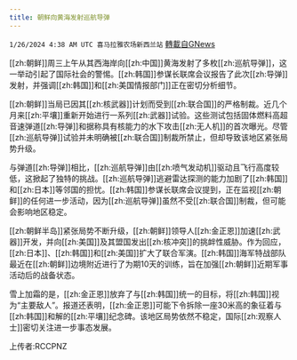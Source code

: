 ```yaml
---
title: 朝鲜向黄海发射巡航导弹
---
```

`1/26/2024 4:38 AM UTC 喜马拉雅农场新西兰站` [轉載自GNews](https://gnews.org/articles/2254729)

[[zh:朝鲜]]周三上午从其西海岸向[[zh:中国]]黄海发射了多枚[[zh:巡航导弹]]，这一举动引起了国际社会的警惕。[[zh:韩国]]参谋长联席会议报告了此次[[zh:导弹]]发射，并强调[[zh:韩国]]和[[zh:美国情报部门]]正在密切分析细节。

[[zh:朝鲜]]当局已因其[[zh:核武器]]计划而受到[[zh:联合国]]的严格制裁。近几个月来[[zh:平壤]]重新开始进行一系列[[zh:武器]]试验。这些测试包括固体燃料高超音速弹道[[zh:导弹]]和据称具有核能力的水下攻击[[zh:无人机]]的首次曝光。尽管[[zh:巡航导弹]]试验并未明确被[[zh:联合国]]制裁所禁止，但却导致该地区紧张局势升级。

与弹道[[zh:导弹]]相比，[[zh:巡航导弹]]由[[zh:喷气发动机]]驱动且飞行高度较低，这掀起了独特的挑战。[[zh:巡航导弹]]逃避雷达探测的能力加剧了[[zh:韩国]]和[[zh:日本]]等邻国的担忧。[[zh:韩国]]参谋长联席会议提到，正在监视[[zh:朝鲜]]的任何进一步活动，因为[[zh:巡航导弹]]虽然不受[[zh:联合国]]制裁，但可能会影响地区稳定。

[[zh:朝鲜半岛]]紧张局势不断升级，[[zh:朝鲜]]领导人[[zh:金正恩]]加速[[zh:武器]]开发，并向[[zh:美国]]及其盟国发出[[zh:核冲突]]的挑衅性威胁。作为回应，[[zh:日本]]、[[zh:韩国]]和[[zh:美国]]扩大了联合军演。[[zh:韩国]]海军特战部队最近在[[zh:朝鲜]]边境附近进行了为期10天的训练，旨在加强[[zh:朝鲜]]近期军事活动后的战备状态。

雪上加霜的是，[[zh:金正恩]]放弃了与[[zh:韩国]]统一的目标，将[[zh:韩国]]视为“主要敌人”。报道还表明，[[zh:金正恩]]可能下令拆除一座30米高的象征着与[[zh:韩国]]和解的[[zh:平壤]]纪念碑。该地区局势依然不稳定，国际[[zh:观察人士]]密切关注进一步事态发展。

上传者:RCCPNZ
